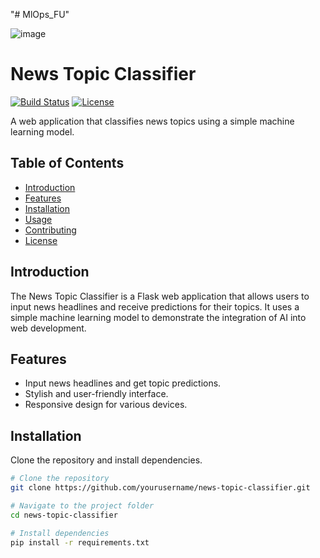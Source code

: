 "# MlOps_FU"

![image](https://github.com/SblYMblK/MlOps_FU/assets/56089304/319d89bf-de7b-4ca2-950a-6f886a88ebec)


# News Topic Classifier

[![Build Status](https://img.shields.io/travis/yourusername/news-topic-classifier.svg)](https://travis-ci.org/yourusername/news-topic-classifier)
[![License](https://img.shields.io/badge/license-MIT-blue.svg)](LICENSE)

A web application that classifies news topics using a simple machine learning model.

## Table of Contents

- [Introduction](#introduction)
- [Features](#features)
- [Installation](#installation)
- [Usage](#usage)
- [Contributing](#contributing)
- [License](#license)

## Introduction

The News Topic Classifier is a Flask web application that allows users to input news headlines and receive predictions for their topics. It uses a simple machine learning model to demonstrate the integration of AI into web development.

## Features

- Input news headlines and get topic predictions.
- Stylish and user-friendly interface.
- Responsive design for various devices.

## Installation

Clone the repository and install dependencies.

```bash
# Clone the repository
git clone https://github.com/yourusername/news-topic-classifier.git

# Navigate to the project folder
cd news-topic-classifier

# Install dependencies
pip install -r requirements.txt

